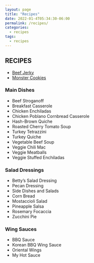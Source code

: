 ```yaml
---
layout: page
title: "Recipes"
date: 2022-01-4T05:34:30-06:00
permalink: /recipes/
categories:
  - recipes
tags:
  - recipes
---
```

## RECIPES
- [Beef Jerky](beef-jerky)
- [Monster Cookies](monster-cookies)  
### Main Dishes  
- Beef Stroganoff
- Breakfast Casserole
- Chicken Enchiladas
- Chicken Poblano Cornbread Casserole
- Hash-Brown Quiche
- Roasted Cherry Tomato Soup
- Turkey Tetrazzini
- Turkey Quiche
- Vegetable Beef Soup
- Veggie Chili Mac
- Veggie Meatballs
- Veggie Stuffed Enchiladas  
### Salad Dressings  
- Betty’s Salad Dressing
- Pecan Dressing
- Side Dishes and Salads
- Corn Bread
- Mostaccioli Salad
- Pineapple Salsa
- Rosemary Focaccia
- Zucchini Pie  
### Wing Sauces  
- BBQ Sauce
- Korean BBQ Wing Sauce
- Oriental Wings
- My Hot Sauce
